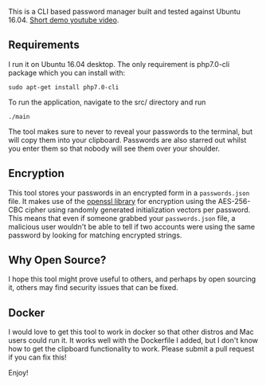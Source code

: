 This is a CLI based password manager built and tested against Ubuntu 16.04. [Short demo youtube video](https://www.youtube.com/watch?v=x3cm7aNmgM8&feature=youtu.be).

## Requirements
I run it on Ubuntu 16.04 desktop. The only requirement is php7.0-cli package which you can install with:
```
sudo apt-get install php7.0-cli
```

To run the application, navigate to the src/ directory and run
```
./main
```

The tool makes sure to never to reveal your passwords to the terminal,  but will copy them into your clipboard. Passwords are also starred out whilst you enter them so that nobody will see them over your shoulder.

## Encryption
This tool stores your passwords in an encrypted form in a `passwords.json` file. It makes use of the [openssl library](http://php.net/manual/en/book.openssl.php)  for encryption using the AES-256-CBC cipher using randomly generated initialization vectors per password. This means that even if someone grabbed your `passwords.json` file, a malicious user wouldn't be able to tell if two accounts were using the same password by looking for matching encrypted strings.

## Why Open Source?
I hope this tool might prove useful to others, and perhaps by open sourcing it, others may find security issues that can be fixed.

## Docker
I would love to get this tool to work in docker so that other distros and Mac users could run it. It works well with the Dockerfile I added, but I don't know how to get the clipboard functionality to work. Please submit a pull request if you can fix this!


Enjoy!
